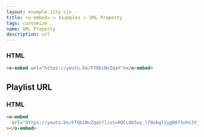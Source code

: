 ```yaml
---
layout: example.11ty.cjs
title: <o-embed> ⌲ Examples ⌲ URL Property
tags: customize
name: URL Property
description: url
---
```


<h3>HTML</h3>

```html
<o-embed url="https://youtu.be/FTQbiNvZqaY"></o-embed>
```

<o-embed url="https://youtu.be/FTQbiNvZqaY"></o-embed>

<h2>Playlist URL</h2>
<h3>HTML</h3>

```html
<o-embed
  url="https://youtu.be/FTQbiNvZqaY?list=RDCLAK5uy_lf8okgl2ygD075nhnJVjlfhwp8NsUgEbs"
></o-embed>
```

<o-embed url="https://youtu.be/FTQbiNvZqaY?list=RDCLAK5uy_lf8okgl2ygD075nhnJVjlfhwp8NsUgEbs"></o-embed>
